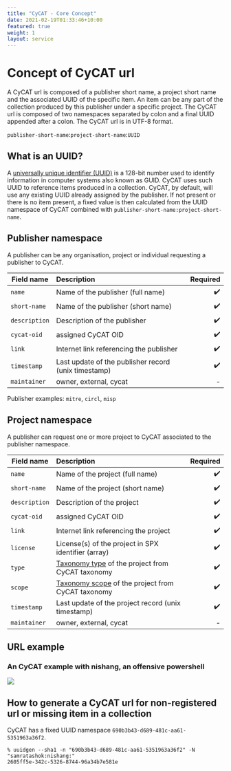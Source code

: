 ```yaml
---
title: "CyCAT - Core Concept"
date: 2021-02-19T01:33:46+10:00
featured: true
weight: 1
layout: service
---
```


# Concept of CyCAT url

A CyCAT url is composed of a publisher short name, a project short name and the associated UUID of the specific item. An item can be any part of the collection produced
by this publisher under a specific project. The CyCAT url is composed of two namespaces separated by colon and a final UUID appended after a colon. The CyCAT url is in UTF-8 format.

`publisher-short-name`:`project-short-name`:`UUID`

## What is an UUID?

A [universally unique identifier (UUID)](https://en.wikipedia.org/wiki/Universally_unique_identifier) is a 128-bit number used to identify information in computer systems also known as GUID.
CyCAT uses such UUID to reference items produced in a collection. CyCAT, by default, will use any existing UUID already assigned by the publisher. If not present or there is no item present,
a fixed value is then calculated from the UUID namespace of CyCAT combined with `publisher-short-name:project-short-name`.

## Publisher namespace

A publisher can be any organisation, project or individual requesting a publisher to CyCAT.

| Field name        |  Description           | Required  |
| ------------- |:---------------------------| ---------:|
| `name` | Name of the publisher (full name)| :heavy_check_mark: |
| `short-name` | Name of the publisher (short name) | :heavy_check_mark: |
| `description` | Description of the publisher | :heavy_check_mark: |
| `cycat-oid` | assigned CyCAT OID | :heavy_check_mark: |
| `link` | Internet link referencing the publisher | :heavy_check_mark: |
| `timestamp` | Last update of the publisher record (unix timestamp) | :heavy_check_mark: |
| `maintainer` | owner, external, cycat | - |

Publisher examples: `mitre`, `circl`, `misp`

## Project namespace

A publisher can request one or more project to CyCAT associated to the publisher namespace.

| Field name        |  Description           | Required  |
| ------------- |:---------------------------| ---------:|
| `name` | Name of the project (full name)| :heavy_check_mark: |
| `short-name` | Name of the project (short name) | :heavy_check_mark: |
| `description` | Description of the project | :heavy_check_mark: |
| `cycat-oid` | assigned CyCAT OID | :heavy_check_mark: |
| `link` | Internet link referencing the project | :heavy_check_mark: |
| `license` | License(s) of the project in SPX identifier (array) | :heavy_check_mark: |
| `type` | [Taxonomy type](https://github.com/CyCat-project/cycat-taxonomy) of the project from CyCAT taxonomy | :heavy_check_mark: |
| `scope` | [Taxonomy scope](https://github.com/CyCat-project/cycat-taxonomy) of the project from CyCAT taxonomy | :heavy_check_mark: |
| `timestamp` | Last update of the project record  (unix timestamp)| :heavy_check_mark: |
| `maintainer` | owner, external, cycat | - |

## URL example

### An CyCAT example with nishang, an offensive powershell

![](/assets/examples/cycat-sample1-Page-1.svg)

## How to generate a CyCAT url for non-registered url or missing item in a collection

CyCAT has a fixed UUID namespace `690b3b43-d689-481c-aa61-5351963a36f2`.

```shell
% uuidgen --sha1 -n "690b3b43-d689-481c-aa61-5351963a36f2" -N "samratashok:nishang:"
2605ff5e-342c-5326-8744-96a34b7e581e
```
